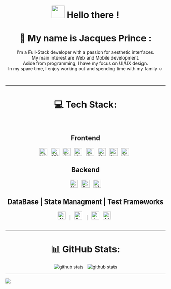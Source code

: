 
<h1 align="center" font-size="50px"><img src="https://github.com/JacquesOP/JacquesOP/assets/144851031/31aba6aa-3b18-4795-a4c9-4ada275ce975" width="40" height="40" /> Hello there !</h1>

<h1 align="center">💫 My name is Jacques Prince : </h1>
<p align="center">
  I'm a Full-Stack developer with a passion for aesthetic interfaces.<br>My main interest are Web and Mobile development.<br>Aside from programming, I have my focus on UI/UX design.<br>In my spare time, I enjoy working out and spending time with my family ☺️
</p>
<br>

------------------------------------------------------------------------------------------------------------------------------------------

<h1 align="center">💻 Tech Stack:</h1> <br>

<h2 align="center">Frontend</h2>

<div align="center">
  <img src="https://img.shields.io/badge/HTML5-282C34?logo=html5&logoColor=E34F26" alt="HTML5 logo" title="HTML5" height="25" />
    &nbsp;
  <img src="https://img.shields.io/badge/CSS3-282C34?logo=css3&logoColor=1572B6" alt="CSS3 logo" title="CSS3" height="25" />
    &nbsp;
  <img src="https://img.shields.io/badge/Tailwind%20CSS-282C34?logo=tailwind-css&logoColor=38B2AC" alt="Tailwind CSS logo" title="Tailwind CSS" height="25" />
    &nbsp;
  <img src="https://img.shields.io/badge/JavaScript-282C34?logo=javascript&logoColor=F7DF1E" alt="JavaScript logo" title="JavaScript" height="25" />
    &nbsp;
  <img src="https://img.shields.io/badge/React-282C34?logo=react&logoColor=61DAFB" alt="React logo" title="React" height="25" />
    &nbsp;
  <img src="https://img.shields.io/badge/React Native-282C34?logo=react&logoColor=009EDB" alt="React Native logo" title="React Native" height="25" />
    &nbsp;
  <img src="https://img.shields.io/badge/Next.js-282C34?logo=next.js&logoColor=FFFFFF" alt="Next.js logo" title="Next.js" height="25" />
    &nbsp;
  <img src="https://img.shields.io/badge/TypeScript-282C34?logo=typescript&logoColor=3178C6" alt="TypeScript logo" title="TypeScript" height="25" />
    &nbsp;
</div>

<h2 align="center">Backend</h2>

<div align="center">
  <img src="https://img.shields.io/badge/Node.js-282C34?logo=node.js&logoColor=339933" alt="Node.js logo" title="Node.js" height="25" />
    &nbsp;
  <img src="https://img.shields.io/badge/Express-282C34?logo=express&logoColor=FFFFFF" alt="Express.js logo" title="Express.js" height="25" />
    &nbsp;
  <img alt="Mongoose logo" src="https://img.shields.io/badge/Mongoose-282C34?style=flat&logo=mongoose&logoColor=%23F04D35" title="Mongoose" height="25" />
</div>

<h2 align="center">DataBase | State Managment | Test Frameworks</h2>

<div align="center">
  <img src="https://img.shields.io/badge/MongoDB-282C34?logo=mongodb&logoColor=47A248" alt="MongoDB logo" title="MongoDB" height="25" />
    &nbsp;
  | &nbsp;
  <img src="https://img.shields.io/badge/Redux-282C34?logo=redux&logoColor=764ABC" alt="Redux logo" title="Redux" height="25" />
    &nbsp;
  | &nbsp;
  <img src="https://img.shields.io/badge/Jest-282C34?logo=jest&logoColor=C21325" alt="Jest logo" title="Jest" height="25" />
    &nbsp;
  <img alt="Mocha logo" src="https://img.shields.io/badge/Mocha-282C34?style=flat&logo=mocha&logoColor=8D6748" title="Mocha" height="25">
    &nbsp;
</div>
<br>

---

<h1 align="center">📊 GitHub Stats:</h1>
<div align="center">
  <img src="https://github-readme-stats.vercel.app/api?username=JacquesOP&theme=radical&hide_border=false&include_all_commits=true&count_private=true" alt="github stats" />
    &nbsp;
  <img src="https://github-readme-stats.vercel.app/api/top-langs/?username=JacquesOP&theme=radical&hide_border=false&include_all_commits=true&count_private=true&layout=compact" alt="github stats"/>
</div>

---
[![](https://visitcount.itsvg.in/api?id=JacquesOP&icon=0&color=0)](https://visitcount.itsvg.in)



<!---
JacquesOP/JacquesOP is a ✨ special ✨ repository because its `README.md` (this file) appears on your GitHub profile.
You can click the Preview link to take a look at your changes.
--->


